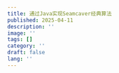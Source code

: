 ```yaml
---
title: 通过Java实现Seamcaver经典算法
published: 2025-04-11
description: ''
image: ''
tags: []
category: ''
draft: false 
lang: ''
---
```

